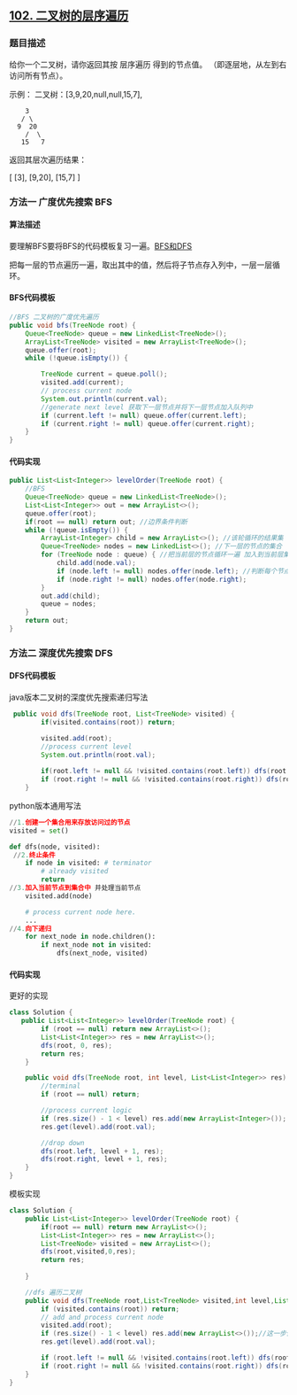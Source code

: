 ## [102. 二叉树的层序遍历](https://leetcode-cn.com/problems/binary-tree-level-order-traversal/)

### 题目描述

给你一个二叉树，请你返回其按 层序遍历 得到的节点值。 （即逐层地，从左到右访问所有节点）。 

示例：
二叉树：[3,9,20,null,null,15,7],

        3
       / \
      9  20
        /  \
       15   7
返回其层次遍历结果：

[
  [3],
  [9,20],
  [15,7]
]

### 方法一  广度优先搜索 BFS

#### 算法描述

要理解BFS要将BFS的代码模板复习一遍。[BFS和DFS](https://github.com/zhangguodong95/-Algorithm-training-camp/blob/master/09%20%E6%B7%B1%E5%BA%A6%E4%BC%98%E5%85%88%E6%90%9C%E7%B4%A2%E4%B8%8E%E5%B9%BF%E5%BA%A6%E4%BC%98%E5%85%88%E6%90%9C%E7%B4%A2.md#09--%E6%B7%B1%E5%BA%A6%E4%BC%98%E5%85%88%E6%90%9C%E7%B4%A2%E4%B8%8E%E5%B9%BF%E5%BA%A6%E4%BC%98%E5%85%88%E6%90%9C%E7%B4%A2)

把每一层的节点遍历一遍，取出其中的值，然后将子节点存入列中，一层一层循环。

#### BFS代码模板

```java
//BFS 二叉树的广度优先遍历
public void bfs(TreeNode root) {
    Queue<TreeNode> queue = new LinkedList<TreeNode>();
    ArrayList<TreeNode> visited = new ArrayList<TreeNode>();
    queue.offer(root);
    while (!queue.isEmpty()) {

        TreeNode current = queue.poll();
        visited.add(current);
        // process current node
        System.out.println(current.val);
        //generate next level 获取下一层节点并将下一层节点加入队列中
        if (current.left != null) queue.offer(current.left);
        if (current.right != null) queue.offer(current.right);
    }
}
```

#### 代码实现

```java
public List<List<Integer>> levelOrder(TreeNode root) {
    //BFS
    Queue<TreeNode> queue = new LinkedList<TreeNode>();
    List<List<Integer>> out = new ArrayList<>();
    queue.offer(root);
    if(root == null) return out; //边界条件判断
    while (!queue.isEmpty()) {
        ArrayList<Integer> child = new ArrayList<>(); //该轮循环的结果集
        Queue<TreeNode> nodes = new LinkedList<>(); //下一层的节点的集合
        for (TreeNode node : queue) { //把当前层的节点循环一遍 加入到当前层集合中
            child.add(node.val);
            if (node.left != null) nodes.offer(node.left); //判断每个节点是否有子节点 有就加入下一层队列中去
            if (node.right != null) nodes.offer(node.right);
        }
        out.add(child);
        queue = nodes;
    }
    return out;
}
```

### 方法二  深度优先搜索 DFS

#### DFS代码模板

java版本二叉树的深度优先搜索递归写法

```java
 public void dfs(TreeNode root, List<TreeNode> visited) {
        if(visited.contains(root)) return;

        visited.add(root);
        //process current level
        System.out.println(root.val);
        
        if(root.left != null && !visited.contains(root.left)) dfs(root.left,visited);
        if (root.right != null && !visited.contains(root.right)) dfs(root.right, visited);
    }
```

python版本通用写法

```python
//1.创建一个集合用来存放访问过的节点
visited = set() 

def dfs(node, visited):
 //2.终止条件
    if node in visited: # terminator
    	# already visited 
    	return 
//3.加入当前节点到集合中 并处理当前节点
	visited.add(node) 

	# process current node here. 
	...
//4.向下递归
	for next_node in node.children(): 
		if next_node not in visited: 
			dfs(next_node, visited)
```

#### 代码实现

更好的实现

```java
class Solution {
   public List<List<Integer>> levelOrder(TreeNode root) {
        if (root == null) return new ArrayList<>();
        List<List<Integer>> res = new ArrayList<>();
        dfs(root, 0, res);
        return res;
    }

    public void dfs(TreeNode root, int level, List<List<Integer>> res) {
        //terminal
        if (root == null) return;

        //process current logic
        if (res.size() - 1 < level) res.add(new ArrayList<Integer>());
        res.get(level).add(root.val);

        //drop down
        dfs(root.left, level + 1, res);
        dfs(root.right, level + 1, res);
    }
}
```

模板实现

```java
class Solution {
    public List<List<Integer>> levelOrder(TreeNode root) {
        if(root == null) return new ArrayList<>();
        List<List<Integer>> res = new ArrayList<>();
        List<TreeNode> visited = new ArrayList<>();
        dfs(root,visited,0,res);
        return res;
        
    }

    //dfs 遍历二叉树
    public void dfs(TreeNode root,List<TreeNode> visited,int level,List<List<Integer>> res) {
        if (visited.contains(root)) return;
        // add and process current node
        visited.add(root);
        if (res.size() - 1 < level) res.add(new ArrayList<>());//这一步保证下一步可以顺利添加数据
        res.get(level).add(root.val);

        if (root.left != null && !visited.contains(root.left)) dfs(root.left,visited,level+1,res);
        if (root.right != null && !visited.contains(root.right)) dfs(root.right,visited,level+1,res);
    }
}
```

